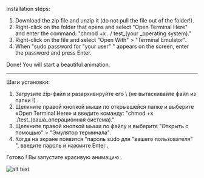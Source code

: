  Installation steps:

1. Download the zip file and unzip it (do not pull the file out of the folder!).
2. Right-click on the folder that opens and select "Open Terminal Here" and enter the command: "chmod +x . / test_(your _operating system)." 
3. Right-click on the file and select "Open With" > "Terminal Emulator".
4. When "sudo password for "your user" " appears on the screen, enter the password and press Enter.

Done! You will start a beautiful animation.

---

Шаги установки:

1. Загрузите zip-файл и разархивируйте его \ (не вытаскивайте файл из папки !) .
2. Щелкните правой кнопкой мыши по открывшейся папке и выберите «Open Terminal Here» и введите команду:  "chmod +x ./test_(ваша_операционная система)." 
3. Щелкните правой кнопкой мыши по файлу и выберите "Открыть с помощью" > "Эмулятор терминала".
4. Когда на экране появится "пароль sudo для "вашего пользователя" ", введите пароль и нажмите Enter .

Готово ! Вы запустите красивую анимацию .


![alt text](https://i.imgur.com/sCur5c9.png)
